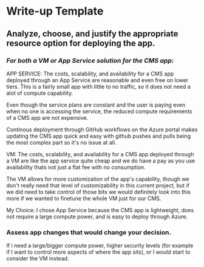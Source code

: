 # Write-up Template

## Analyze, choose, and justify the appropriate resource option for deploying the app.

### _For both a VM or App Service solution for the CMS app:_

APP SERVICE: The costs, scalability, and availability for a CMS app deployed through an App Service are reasonable and even free on lower tiers. This is a fairly small app with little to no traffic, so it does not need a alot of compute capability.

Even though the service plans are constant and the user is paying even when no one is accessing the service, the reduced compute requirements of a CMS app are not expensive.

Continous deployment through GitHub workflows on the Azure portal makes updating the CMS app quick and easy with github pushes and pulls being the most complex part so it's no issue at all.

VM: The costs, scalability, and availability for a CMS app deployed through a VM are like the app service quite cheap and we do have a pay as you use availability thats not just a flat fee with no consumption.

The VM allows for more customization of the app's capability, though we don't really need that level of customizability in this current project, but if we did need to take control of those bits we would definitely look into this more if we wanted to finetune the whole VM just for our CMS.

My Choice: I chose App Service because the CMS app is lightweight, does not require a large compute power, and is easy to deploy through Azure.

### Assess app changes that would change your decision.

If i need a large/bigger compute power, higher security levels (for example if I want to control more aspects of where the app sits), or I would start to consider the VM instead.
